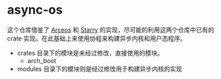 # async-os

这个仓库借鉴了 [Arceos](https://github.com/arceos-org/arceos) 和 [Starry](https://github.com/Starry-OS/Starry) 的实现，尽可能的利用这两个仓库中已有的 crate 实现。在此基础上来使用协程来构建异步内核和用户态程序。

- crates 目录下的模块是未经过修改，直接使用的模块。
    - arch_boot
- modules 目录下的模块则是经过修改用于构建异步内核的实现